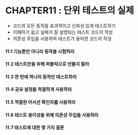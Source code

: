 # CHAPTER11 : 단위 테스트의 실제

- 코드의 모든 동작을 효과적이고 신뢰성 있게 테스트하기
- 이해하기 쉽고 실패가 잘 설명되는 테스트 코드의 작성
- 의존성 주입을 사용하여 테스트가 용이한 코드의 작성

#### 11.1 기능뿐만 아니라 동작을 시험하라

#### 11.2 테스트만을 위해 퍼블릭으로 만들지 말라

#### 11.3 한 번에 하나의 동작만 테스트하라

#### 11.4 공유 설정을 적절하게 사용하라

#### 11.5 적절한 어서션 확인자를 사용하라

#### 11.6 테스트 용이성을 위해 의존성 주입을 사용하라

#### 11.7 테스트에 대한 몇 가지 결론
